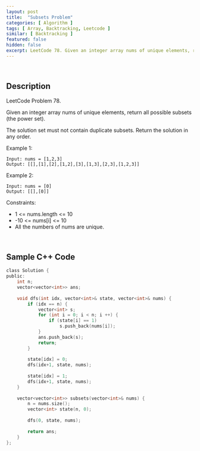 ```yaml
---
layout: post
title:  "Subsets Problem"
categories: [ Algorithm ]
tags: [ Array, Backtracking, Leetcode ]
similar: [ Backtracking ]
featured: false
hidden: false
excerpt: LeetCode 78. Given an integer array nums of unique elements, return all possible subsets (the power set).
---
```


<br />

## Description

LeetCode Problem 78. 

Given an integer array nums of unique elements, return all possible subsets (the power set).

The solution set must not contain duplicate subsets. Return the solution in any order.

 

Example 1:
```
Input: nums = [1,2,3]
Output: [[],[1],[2],[1,2],[3],[1,3],[2,3],[1,2,3]]
```

Example 2:
```
Input: nums = [0]
Output: [[],[0]]
```
 

Constraints:

* 1 <= nums.length <= 10
* -10 <= nums[i] <= 10
* All the numbers of nums are unique.

<br />

## Sample C++ Code


```c
class Solution {
public:
    int n;
    vector<vector<int>> ans;
    
    void dfs(int idx, vector<int>& state, vector<int>& nums) {
        if (idx == n) {
            vector<int> s;
            for (int i = 0; i < n; i ++) {
                if (state[i] == 1)
                    s.push_back(nums[i]);
            }
            ans.push_back(s);
            return;
        }
        
        state[idx] = 0;
        dfs(idx+1, state, nums);
        
        state[idx] = 1;
        dfs(idx+1, state, nums);
    }
    
    vector<vector<int>> subsets(vector<int>& nums) {
        n = nums.size();
        vector<int> state(n, 0);
        
        dfs(0, state, nums);
        
        return ans;
    }
};
```
